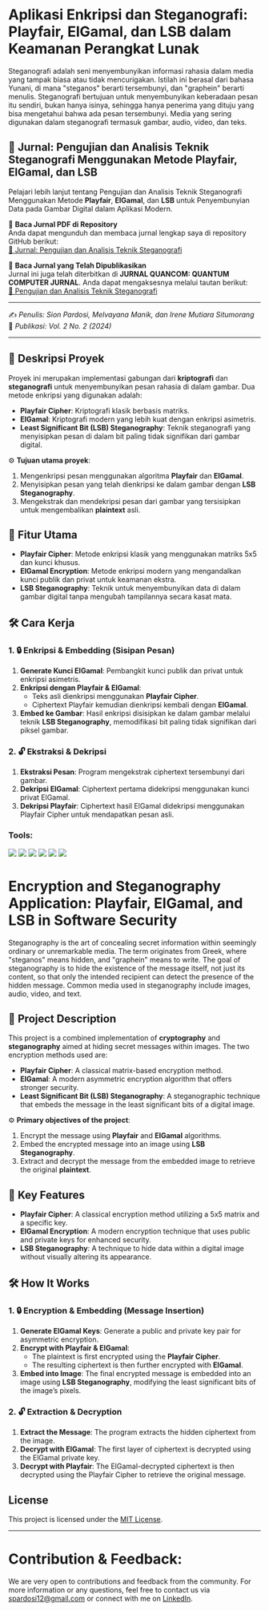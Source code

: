 # Aplikasi Enkripsi dan Steganografi: Playfair, ElGamal, dan LSB dalam Keamanan Perangkat Lunak
Steganografi adalah seni menyembunyikan informasi rahasia dalam media yang tampak 
biasa atau tidak mencurigakan. Istilah ini berasal dari bahasa Yunani, di mana "steganos" 
berarti tersembunyi, dan "graphein" berarti menulis. Steganografi bertujuan untuk 
menyembunyikan keberadaan pesan itu sendiri, bukan hanya isinya, sehingga hanya 
penerima yang dituju yang bisa mengetahui bahwa ada pesan tersembunyi. Media yang 
sering digunakan dalam steganografi termasuk gambar, audio, video, dan teks.

## 📄 Jurnal: Pengujian dan Analisis Teknik Steganografi Menggunakan Metode Playfair, ElGamal, dan LSB

Pelajari lebih lanjut tentang Pengujian dan Analisis Teknik Steganografi Menggunakan Metode **Playfair**, **ElGamal**, dan **LSB** untuk Penyembunyian Data pada Gambar Digital dalam Aplikasi Modern.

📌 **Baca Jurnal PDF di Repository**  
Anda dapat mengunduh dan membaca jurnal lengkap saya di repository GitHub berikut:  
[🔗 Jurnal: Pengujian dan Analisis Teknik Steganografi](https://github.com/sionpardosi/Pengembangan-Aplikasi-Enkripsi-dan-Steganografi-Playfair-ElGamal-dan-LSB/blob/main/%5BJURNAL%5D%20Pengujian%20dan%20Analisis%20Teknik%20Steganografi%20Menggunakan%20Metode%20Playfair%2C%20ElGamal%2C%20dan%20LSB%20untuk%20Penyembunyian%20Data%20pada%20Gambar%20Digital%20dalam%20Aplikasi%20Modern.pdf)

📖 **Baca Jurnal yang Telah Dipublikasikan**  
Jurnal ini juga telah diterbitkan di **JURNAL QUANCOM: QUANTUM COMPUTER JURNAL**. Anda dapat mengaksesnya melalui tautan berikut:  
[🔗 Pengujian dan Analisis Teknik Steganografi](https://journal.iteba.ac.id/index.php/jurnal_quancom/article/view/422)

---

✍️ *Penulis: Sion Pardosi, Melvayana Manik, dan Irene Mutiara Situmorang*  
📅 *Publikasi: Vol. 2 No. 2 (2024)*

---

## 📜 Deskripsi Proyek
Proyek ini merupakan implementasi gabungan dari **kriptografi** dan **steganografi** untuk menyembunyikan pesan rahasia di dalam gambar. Dua metode enkripsi yang digunakan adalah:
- **Playfair Cipher**: Kriptografi klasik berbasis matriks.
- **ElGamal**: Kriptografi modern yang lebih kuat dengan enkripsi asimetris.
- **Least Significant Bit (LSB) Steganography**: Teknik steganografi yang menyisipkan pesan di dalam bit paling tidak signifikan dari gambar digital.

⚙️ **Tujuan utama proyek**:
1. Mengenkripsi pesan menggunakan algoritma **Playfair** dan **ElGamal**.
2. Menyisipkan pesan yang telah dienkripsi ke dalam gambar dengan **LSB Steganography**.
3. Mengekstrak dan mendekripsi pesan dari gambar yang tersisipkan untuk mengembalikan **plaintext** asli.

## 🚀 Fitur Utama
- **Playfair Cipher**: Metode enkripsi klasik yang menggunakan matriks 5x5 dan kunci khusus.
- **ElGamal Encryption**: Metode enkripsi modern yang mengandalkan kunci publik dan privat untuk keamanan ekstra.
- **LSB Steganography**: Teknik untuk menyembunyikan data di dalam gambar digital tanpa mengubah tampilannya secara kasat mata.

## 🛠️ Cara Kerja

### 1. 🔒 Enkripsi & Embedding (Sisipan Pesan)
1. **Generate Kunci ElGamal**: Pembangkit kunci publik dan privat untuk enkripsi asimetris.
2. **Enkripsi dengan Playfair & ElGamal**: 
   - Teks asli dienkripsi menggunakan **Playfair Cipher**.
   - Ciphertext Playfair kemudian dienkripsi kembali dengan **ElGamal**.
3. **Embed ke Gambar**: Hasil enkripsi disisipkan ke dalam gambar melalui teknik **LSB Steganography**, memodifikasi bit paling tidak signifikan dari piksel gambar.

### 2. 🔓 Ekstraksi & Dekripsi
1. **Ekstraksi Pesan**: Program mengekstrak ciphertext tersembunyi dari gambar.
2. **Dekripsi ElGamal**: Ciphertext pertama didekripsi menggunakan kunci privat ElGamal.
3. **Dekripsi Playfair**: Ciphertext hasil ElGamal didekripsi menggunakan Playfair Cipher untuk mendapatkan pesan asli.

### <summary><strong>Tools:</strong></summary>
<p>
    <img src="https://img.shields.io/badge/Code-C%23-blue?logo=csharp" />
    <img src="https://img.shields.io/badge/Algorithm-Playfair%20Cipher-orange?logo=csharp" />
    <img src="https://img.shields.io/badge/Algorithm-ElGamal-red?logo=csharp" />
    <img src="https://img.shields.io/badge/Technique-LSB%20Steganography-green?logo=csharp" />
    <img src="https://img.shields.io/badge/Editor-Visual%20Studio-blue?logo=visualstudio" />
    <img src="https://img.shields.io/badge/Library-NET%20Framework-orange?logo=dotnet" />
</p>

# Encryption and Steganography Application: Playfair, ElGamal, and LSB in Software Security

Steganography is the art of concealing secret information within seemingly ordinary or unremarkable media. The term originates from Greek, where "steganos" means hidden, and "graphein" means to write. The goal of steganography is to hide the existence of the message itself, not just its content, so that only the intended recipient can detect the presence of the hidden message. Common media used in steganography include images, audio, video, and text.

## 📜 Project Description
This project is a combined implementation of **cryptography** and **steganography** aimed at hiding secret messages within images. The two encryption methods used are:
- **Playfair Cipher**: A classical matrix-based encryption method.
- **ElGamal**: A modern asymmetric encryption algorithm that offers stronger security.
- **Least Significant Bit (LSB) Steganography**: A steganographic technique that embeds the message in the least significant bits of a digital image.

⚙️ **Primary objectives of the project**:
1. Encrypt the message using **Playfair** and **ElGamal** algorithms.
2. Embed the encrypted message into an image using **LSB Steganography**.
3. Extract and decrypt the message from the embedded image to retrieve the original **plaintext**.

## 🚀 Key Features
- **Playfair Cipher**: A classical encryption method utilizing a 5x5 matrix and a specific key.
- **ElGamal Encryption**: A modern encryption technique that uses public and private keys for enhanced security.
- **LSB Steganography**: A technique to hide data within a digital image without visually altering its appearance.

## 🛠️ How It Works

### 1. 🔒 Encryption & Embedding (Message Insertion)
1. **Generate ElGamal Keys**: Generate a public and private key pair for asymmetric encryption.
2. **Encrypt with Playfair & ElGamal**: 
   - The plaintext is first encrypted using the **Playfair Cipher**.
   - The resulting ciphertext is then further encrypted with **ElGamal**.
3. **Embed into Image**: The final encrypted message is embedded into an image using **LSB Steganography**, modifying the least significant bits of the image’s pixels.

### 2. 🔓 Extraction & Decryption
1. **Extract the Message**: The program extracts the hidden ciphertext from the image.
2. **Decrypt with ElGamal**: The first layer of ciphertext is decrypted using the ElGamal private key.
3. **Decrypt with Playfair**: The ElGamal-decrypted ciphertext is then decrypted using the Playfair Cipher to retrieve the original message.


## License

This project is licensed under the [MIT License](LICENSE).

--- 

# Contribution & Feedback:

We are very open to contributions and feedback from the community. For more information or any questions, feel free to contact us via [spardosi12@gmail.com](mailto:spardosi12@gmail.com) or connect with me on [LinkedIn](https://www.linkedin.com/in/sion-pardosi-961607254/).

